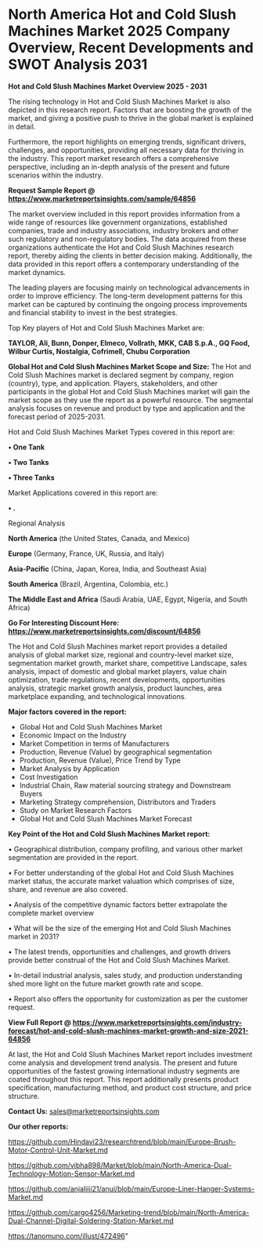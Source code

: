 # North America Hot and Cold Slush Machines Market 2025 Company Overview, Recent Developments and SWOT Analysis 2031

<Strong> Hot and Cold Slush Machines Market Overview 2025 - 2031</strong>

The rising technology in Hot and Cold Slush Machines Market is also depicted in this research report. Factors that are boosting the growth of the market, and giving a positive push to thrive in the global market is explained in detail.

Furthermore, the report highlights on emerging trends, significant drivers, challenges, and opportunities, providing all necessary data for thriving in the industry. This report market research offers a comprehensive perspective, including an in-depth analysis of the present and future scenarios within the industry.

<strong>Request Sample Report @ <a href=https://www.marketreportsinsights.com/sample/64856>https://www.marketreportsinsights.com/sample/64856</a></strong>

The market overview included in this report provides information from a wide range of resources like government organizations, established companies, trade and industry associations, industry brokers and other such regulatory and non-regulatory bodies. The data acquired from these organizations authenticate the Hot and Cold Slush Machines research report, thereby aiding the clients in better decision making. Additionally, the data provided in this report offers a contemporary understanding of the market dynamics.

The leading players are focusing mainly on technological advancements in order to improve efficiency. The long-term development patterns for this market can be captured by continuing the ongoing process improvements and financial stability to invest in the best strategies.

Top Key players of Hot and Cold Slush Machines Market are:

<strong>TAYLOR, Ali, Bunn, Donper, Elmeco, Vollrath, MKK, CAB S.p.A., GQ Food, Wilbur Curtis, Nostalgia, Cofrimell, Chubu Corporation</strong>

<strong><b>Global Hot and Cold Slush Machines Market Scope and Size:</b></strong>
The Hot and Cold Slush Machines market is declared segment by company, region (country), type, and application. Players, stakeholders, and other participants in the global Hot and Cold Slush Machines market will gain the market scope as they use the report as a powerful resource. The segmental analysis focuses on revenue and product by type and application and the forecast period of 2025-2031.

Hot and Cold Slush Machines Market Types covered in this report are:

<strong>• One Tank

• Two Tanks

• Three Tanks</strong>

Market Applications covered in this report are:

<strong>• .</strong> 

Regional Analysis

<strong>North America</strong> (the United States, Canada, and Mexico)

<strong>Europe</strong> (Germany, France, UK, Russia, and Italy)

<strong>Asia-Pacific</strong> (China, Japan, Korea, India, and Southeast Asia)

<strong>South America</strong> (Brazil, Argentina, Colombia, etc.)

<strong>The Middle East and Africa</strong> (Saudi Arabia, UAE, Egypt, Nigeria, and South Africa)

<strong>Go For Interesting Discount Here: <a href=https://www.marketreportsinsights.com/discount/64856>https://www.marketreportsinsights.com/discount/64856</a></strong>

The Hot and Cold Slush Machines market report provides a detailed analysis of global market size, regional and country-level market size, segmentation market growth, market share, competitive Landscape, sales analysis, impact of domestic and global market players, value chain optimization, trade regulations, recent developments, opportunities analysis, strategic market growth analysis, product launches, area marketplace expanding, and technological innovations.

<strong><b>Major factors covered in the report:</b></strong>
<ul>
  <li>Global Hot and Cold Slush Machines Market </li>
  <li>Economic Impact on the Industry</li>
  <li>Market Competition in terms of Manufacturers</li>
  <li>Production, Revenue (Value) by geographical segmentation</li>
  <li>Production, Revenue (Value), Price Trend by Type</li>
  <li>Market Analysis by Application</li>
  <li>Cost Investigation</li>
  <li>Industrial Chain, Raw material sourcing strategy and Downstream Buyers</li>
  <li>Marketing Strategy comprehension, Distributors and Traders</li>
  <li>Study on Market Research Factors</li>
  <li>Global Hot and Cold Slush Machines Market Forecast</li>
</ul>

<strong><b>Key Point of the Hot and Cold Slush Machines Market report:</b></strong>

• Geographical distribution, company profiling, and various other market segmentation are provided in the report.

• For better understanding of the global Hot and Cold Slush Machines market status, the accurate market valuation which comprises of size, share, and revenue are also covered.

• Analysis of the competitive dynamic factors better extrapolate the complete market overview

• What will be the size of the emerging Hot and Cold Slush Machines market in 2031?

• The latest trends, opportunities and challenges, and growth drivers provide better construal of the Hot and Cold Slush Machines Market.

• In-detail industrial analysis, sales study, and production understanding shed more light on the future market growth rate and scope.

• Report also offers the opportunity for customization as per the customer request.

<strong><b>View Full Report @ <a href=https://www.marketreportsinsights.com/industry-forecast/hot-and-cold-slush-machines-market-growth-and-size-2021-64856>https://www.marketreportsinsights.com/industry-forecast/hot-and-cold-slush-machines-market-growth-and-size-2021-64856</a></b></strong>


At last, the Hot and Cold Slush Machines Market report includes investment come analysis and development trend analysis. The present and future opportunities of the fastest growing international industry segments are coated throughout this report. This report additionally presents product specification, manufacturing method, and product cost structure, and price structure.

<strong>Contact Us:</strong>
sales@marketreportsinsights.com

<strong>Our other reports:</strong>

<a href=https://github.com/Hindavi23/researchtrend/blob/main/Europe-Brush-Motor-Control-Unit-Market.md>https://github.com/Hindavi23/researchtrend/blob/main/Europe-Brush-Motor-Control-Unit-Market.md</a>

<a href=https://github.com/vibha898/Market/blob/main/North-America-Dual-Technology-Motion-Sensor-Market.md>https://github.com/vibha898/Market/blob/main/North-America-Dual-Technology-Motion-Sensor-Market.md</a>

<a href=https://github.com/anjaliiii21/anui/blob/main/Europe-Liner-Hanger-Systems-Market.md>https://github.com/anjaliiii21/anui/blob/main/Europe-Liner-Hanger-Systems-Market.md</a>

<a href=https://github.com/cargo4256/Marketing-trend/blob/main/North-America-Dual-Channel-Digital-Soldering-Station-Market.md>https://github.com/cargo4256/Marketing-trend/blob/main/North-America-Dual-Channel-Digital-Soldering-Station-Market.md</a>

<a href=https://tanomuno.com/illust/472496>https://tanomuno.com/illust/472496</a>"
